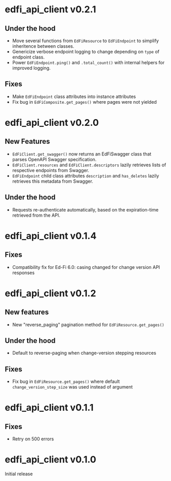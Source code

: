 # edfi_api_client v0.2.1
## Under the hood
- Move several functions from `EdFiResource` to `EdFiEndpoint` to simplify inheritence between classes.
- Genericize verbose endpoint logging to change depending on `type` of endpoint class.
- Power `EdFiEndpoint.ping()` and `.total_count()` with internal helpers for improved logging.

## Fixes
- Make `EdFiEndpoint` class attributes into instance attributes
- Fix bug in `EdFiComposite.get_pages()` where pages were not yielded


# edfi_api_client v0.2.0
## New Features
- `EdFiClient.get_swagger()` now returns an EdFiSwagger class that parses OpenAPI Swagger specification.
- `EdFiClient.resources` and `EdFiClient.descriptors` lazily retrieves lists of respective endpoints from Swagger.
- `EdFiEndpoint` child class attributes `description` and `has_deletes` lazily retrieves this metadata from Swagger.

## Under the hood
- Requests re-authenticate automatically, based on the expiration-time retrieved from the API.


# edfi_api_client v0.1.4
## Fixes
- Compatibility fix for Ed-Fi 6.0: casing changed for change version API responses


# edfi_api_client v0.1.2
## New features
- New "reverse_paging" pagination method for `EdFiResource.get_pages()`

## Under the hood
- Default to reverse-paging when change-version stepping resources

## Fixes
- Fix bug in `EdFiResource.get_pages()` where default `change_version_step_size` was used instead of argument


# edfi_api_client v0.1.1
## Fixes
- Retry on 500 errors


# edfi_api_client v0.1.0
Initial release
